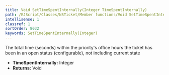 ```yaml
---
title: Void SetTimeSpentInternally(Integer TimeSpentInternally)
path: /EJScript/Classes/NSTicket/Member functions/Void SetTimeSpentInternally(Integer p_0)
intellisense: 1
classref: 1
sortOrder: 8032
keywords: SetTimeSpentInternally(Integer)
---
```



The total time (seconds) within the priority's office hours the ticket has been in an open status (configurable), not including current state



* **TimeSpentInternally:** Integer
* **Returns:** Void


